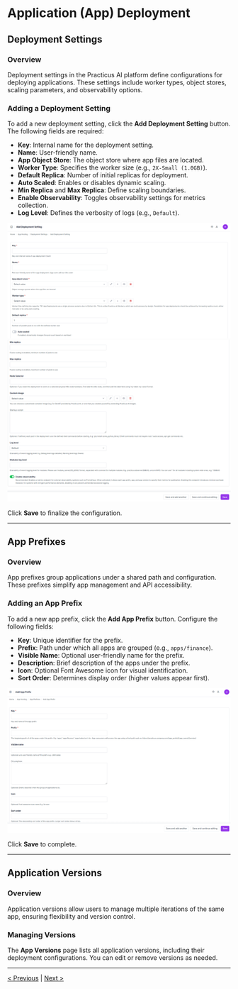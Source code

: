 # Application (App) Deployment

## Deployment Settings

### Overview

Deployment settings in the Practicus AI platform define configurations for deploying applications. These settings include worker types, object stores, scaling parameters, and observability options.

### Adding a Deployment Setting

To add a new deployment setting, click the **Add Deployment Setting** button. The following fields are required:

- **Key**: Internal name for the deployment setting.
- **Name**: User-friendly name.
- **App Object Store**: The object store where app files are located.
- **Worker Type**: Specifies the worker size (e.g., `2X-Small (1.0GB)`).
- **Default Replica**: Number of initial replicas for deployment.
- **Auto Scaled**: Enables or disables dynamic scaling.
- **Min Replica** and **Max Replica**: Define scaling boundaries.
- **Enable Observability**: Toggles observability settings for metrics collection.
- **Log Level**: Defines the verbosity of logs (e.g., `Default`).

![](img/app_host_01.png)
![](img/app_host_02.png)

Click **Save** to finalize the configuration.

---

## App Prefixes

### Overview

App prefixes group applications under a shared path and configuration. These prefixes simplify app management and API accessibility.

### Adding an App Prefix

To add a new app prefix, click the **Add App Prefix** button. Configure the following fields:

- **Key**: Unique identifier for the prefix.
- **Prefix**: Path under which all apps are grouped (e.g., `apps/finance`).
- **Visible Name**: Optional user-friendly name for the prefix.
- **Description**: Brief description of the apps under the prefix.
- **Icon**: Optional Font Awesome icon for visual identification.
- **Sort Order**: Determines display order (higher values appear first).

![](img/app_host_03.png)

Click **Save** to complete.

---

## Application Versions

### Overview

Application versions allow users to manage multiple iterations of the same app, ensuring flexibility and version control.

### Managing Versions

The **App Versions** page lists all application versions, including their deployment configurations. You can edit or remove versions as needed.

---

[< Previous](model-deployment.md) | [Next >](git-config.md)
